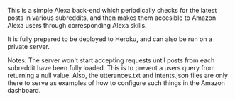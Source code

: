 This is a simple Alexa back-end which periodically checks for the latest posts
in various subreddits, and then makes them accesible to Amazon Alexa users
through corresponding Alexa skills.

It is fully prepared to be deployed to Heroku, and can also be run on a private
server.

Notes:
The server won't start accepting requests until posts from each subreddit have
been fully loaded. This is to prevent a users query from returning a null value.
Also, the utterances.txt and intents.json files are only there to serve as
examples of how to configure such things in the Amazon dashboard.
